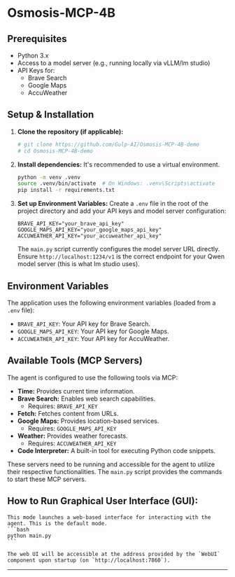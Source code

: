 # Osmosis-MCP-4B

## Prerequisites

*   Python 3.x
*   Access to a model server (e.g., running locally via vLLM/lm studio)
*   API Keys for:
    *   Brave Search
    *   Google Maps
    *   AccuWeather

## Setup & Installation

1.  **Clone the repository (if applicable):**
    ```bash
    # git clone https://github.com/Gulp-AI/Osmosis-MCP-4B-demo
    # cd Osmosis-MCP-4B-demo
    ```

2.  **Install dependencies:**
    It's recommended to use a virtual environment.
    ```bash
    python -m venv .venv
    source .venv/bin/activate  # On Windows: .venv\Scripts\activate
    pip install -r requirements.txt
    ```

3.  **Set up Environment Variables:**
    Create a `.env` file in the root of the project directory and add your API keys and model server configuration:
    ```env
    BRAVE_API_KEY="your_brave_api_key"
    GOOGLE_MAPS_API_KEY="your_google_maps_api_key"
    ACCUWEATHER_API_KEY="your_accuweather_api_key"
    ```
    The `main.py` script currently configures the model server URL directly. Ensure `http://localhost:1234/v1` is the correct endpoint for your Qwen model server (this is what lm studio uses).

## Environment Variables

The application uses the following environment variables (loaded from a `.env` file):

*   `BRAVE_API_KEY`: Your API key for Brave Search.
*   `GOOGLE_MAPS_API_KEY`: Your API key for Google Maps.
*   `ACCUWEATHER_API_KEY`: Your API key for AccuWeather.

## Available Tools (MCP Servers)

The agent is configured to use the following tools via MCP:

*   **Time:** Provides current time information.
*   **Brave Search:** Enables web search capabilities.
    *   Requires: `BRAVE_API_KEY`
*   **Fetch:** Fetches content from URLs.
*   **Google Maps:** Provides location-based services.
    *   Requires: `GOOGLE_MAPS_API_KEY`
*   **Weather:** Provides weather forecasts.
    *   Requires: `ACCUWEATHER_API_KEY`
*   **Code Interpreter:** A built-in tool for executing Python code snippets.

These servers need to be running and accessible for the agent to utilize their respective functionalities. The `main.py` script provides the commands to start these MCP servers.

## How to Run Graphical User Interface (GUI):
    This mode launches a web-based interface for interacting with the agent. This is the default mode.
    ```bash
    python main.py
    ```

    The web UI will be accessible at the address provided by the `WebUI` component upon startup (on `http://localhost:7860`).

---